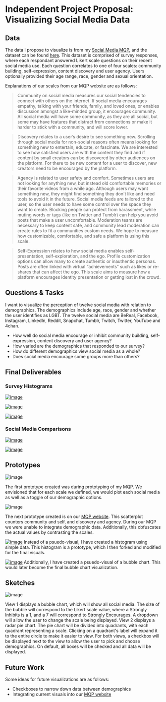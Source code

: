 # Independent Project Proposal: Visualizing Social Media Data

## Data
The data I propose to visualize is from my [Social Media MQP](https://socialsight.glitch.me/index.html), and the dataset can be found [here](https://gist.githubusercontent.com/flanagancarlie/985c6e920016a7e0039d5105cc4fdb22/raw/9213b64f32e1ba5d076a96c9307a0be9de143f84/mqp_data.csv). This dataset is comprised of survey responses, where each respondant answered Likert scale questions on their recent social media use. Each question correlates to one of four scales: community building, self-expression, content discovery and user agency. Users optionally provided their age range, race, gender and sexual orientation.

Explanations of our scales from our MQP website are as follows: 
>Community on social media measures our social tendencies to connect with others on the internet. If social media encourages empathy, talking with your friends, family, and loved ones, or enables discussion amongst a like-minded group, it encourages community. All social media will have some community, as they are all social, but some may have features that distract from connections or make it harder to stick with a community, and will score lower.

>Discovery relates to a user’s desire to see something new. Scrolling through social media for non-social reasons often means looking for something new to entertain, educate, or fascinate. We are interested to see how satisfied users are with the content they find and if content by small creators can be discovered by other audiences on the platform. For there to be new content for a user to discover, new creators need to be encouraged by the platform.

>Agency is related to user safety and comfort. Sometimes users are not looking for anything new, but instead old comfortable memories or their favorite videos from a while ago. Although users may want something new, they might find something they don't like and need tools to avoid it in the future. Social media feeds are tailored to the user, so the user needs to have some control over the space they want to create. Blocking people can protect from harassment, while muting words or tags (like on Twitter and Tumblr) can help you avoid posts that make a user uncomfortable. Moderation teams are necessary to keep content safe, and community lead moderation can create rules to fit a communities custom needs. We hope to measure how customizable, comfortable, and safe a platform is using this scale.

>Self-Expression relates to how social media enables self-presentation, self-exploration, and the ego. Profile customization options can allow many to create authentic or inauthentic personas. Posts are often linked with virtual “achievements” such as likes or re-shares that can affect the ego. This scale aims to measure how a platform encourages identity presentation or getting lost in the crowd.

## Questions & Tasks
I want to visualize the perception of twelve social media with relation to demographics. The demographics include age, race, gender and whether the user identifies as LGBT. The twelve social media are BeReal, Facebook, Instagram, LinkedIn, Reddit, Snapchat, Tumblr, Twitch, Twitter, YouTube and 4chan.
* How well do social media encourage or inhibit community building, self-expression, content discovery and user agency?
* How varied are the demographics that responded to our survey?
* How do different demographics view social media as a whole?
* Does social media encourage some groups more than others? 

## Final Deliverables 
### Survey Histograms
[![image](https://github.com/flanagancarlie/social-media-isp-proposal/blob/final/final-isp/duration_hist.png?raw=true)](https://vizhub.com/flanagancarlie/84ae95a4edab41ba94c8146f77c17064)

[![image](https://github.com/flanagancarlie/social-media-isp-proposal/blob/final/final-isp/gender%20hist.png?raw=true)](https://vizhub.com/flanagancarlie/1d1e71fcda994cabb58f497ba5764659)

[![image](https://github.com/flanagancarlie/social-media-isp-proposal/blob/final/final-isp/social%20media%20hist.png?raw=true)](https://vizhub.com/flanagancarlie/639196d39a5a4a49ae559031fec45dd0)

### Social Media Comparisons
[![image](https://github.com/flanagancarlie/social-media-isp-proposal/blob/final/final-isp/bubble%20self.png?raw=true)](https://vizhub.com/flanagancarlie/b98cd56e8ba24d199e66aee898af281d)

[![image](https://github.com/flanagancarlie/social-media-isp-proposal/blob/final/final-isp/social%20media%20viz.png?raw=true)](https://vizhub.com/flanagancarlie/dee28e9e2da543f69ca1f93ba4b61bdd)

## Prototypes
![image](https://github.com/flanagancarlie/social-media-isp-proposal/blob/final/mqp_prototype.png?raw=true)

The first prototype created was during prototyping of my MQP. We envisioned that for each scale we defined, we would plot each social media as well as a toggle of our demographic options.

![image](https://github.com/flanagancarlie/social-media-isp-proposal/blob/final/mqp_viz.png?raw=true)

The next prototype created is on our [MQP website](https://socialsight.glitch.me/). This scatterplot counters community and self, and discovery and agency. During our MQP we were unable to integrate demographic data. Additionally, this obfuscates the actual values by contrasting the scales.

[![image](https://github.com/flanagancarlie/social-media-isp-proposal/blob/final/Histogram%20Basic.png?raw=true)](https://vizhub.com/flanagancarlie/099531ffa546434ebf740355944cbb9d)
Instead of a psuedo-visual, I have created a histogram using simple data. This histogram is a prototype, which I then forked and modified for the final visuals.

[![image](https://github.com/flanagancarlie/social-media-isp-proposal/blob/final/Bubble%20Psuedo-Viz.png?raw=true)](https://vizhub.com/flanagancarlie/b1307d07feac405e85726a4ecb135abc)
Additionally, I have created a psuedo-visual of a bubble chart. This would later become the final bubble chart visualization.

## Sketches
![image](https://github.com/flanagancarlie/social-media-isp-proposal/blob/final/viz_sketches.png?raw=true)

View 1 displays a bubble chart, which will show all social media. The size of the bubble will correspond to the Likert scale value, where a Strongly Inhibits is a 1, and a 7 will correspond to Strongly Encourages. A dropdown will allow the user to change the scale being displayed.
View 2 displays a radar pie chart. The pie chart will be divided into quadrants, with each quadrant representing a scale. Clicking on a quadrant's label will expand it to the entire circle to make it easier to view.
For both views, a checkbox will be displayed next to the view to allow the user to pick and choose demographics. On default, all boxes will be checked and all data will be displayed.

## Future Work
Some ideas for future visualizations are as follows: 
* Checkboxes to narrow down data between demographics
* Integrating current visuals into our [MQP website](https://socialsight.glitch.me/)
